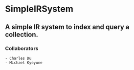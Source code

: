 # SimpleIRSystem
## A simple IR system to index and query a collection.

### Collaborators
    - Charles Du
    - Michael Kyeyune